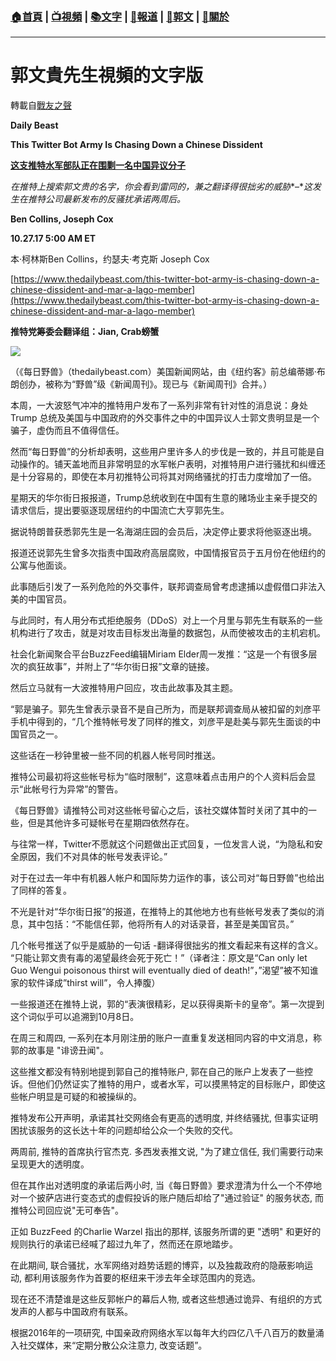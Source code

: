 ###  [:house:首頁](https://github.com/ourhimalayas/home) | [:tv:視頻](https://github.com/ourhimalayas/videos) | [:books:文字](https://github.com/ourhimalayas/txt) | [:newspaper:報道](https://github.com/ourhimalayas/news) | [:eagle:郭文](https://github.com/ourhimalayas/guomedia) | [:pray:關於](https://github.com/ourhimalayas/home/tree/master/about)
---
# 郭文貴先生視頻的文字版
轉載自[戰友之聲](http://littleantvoice.blogspot.com)

**Daily Beast**

**This Twitter Bot Army Is Chasing Down a Chinese Dissident**

[**这支推特水军部队正在围剿一名中国异议分子**](https://www.blogger.com/null)





*在推特上搜索郭文贵的名字，你会看到雷同的，兼之翻译得很拙劣的威胁**–**这发生在推特公司最新发布的反骚扰承诺两周后。*



**Ben Collins, Joseph Cox**

**10.27.17 5:00 AM ET**

本·柯林斯Ben Collins，约瑟夫·考克斯 Joseph Cox



[https://www.thedailybeast.com/this-twitter-bot-army-is-chasing-down-a-chinese-dissident-and-mar-a-lago-member](https://www.thedailybeast.com/this-twitter-bot-army-is-chasing-down-a-chinese-dissident-and-mar-a-lago-member)



**推特党筹委会翻译组：****Jian, Crab****螃蟹**

[![](https://1.bp.blogspot.com/-1mwtYYca4Fk/WfPbl_6avqI/AAAAAAAABGI/Tq_hykDvai4xxZdXSefOMNZ-uWazbwemgCLcBGAs/s400/1027-1.PNG)](https://1.bp.blogspot.com/-1mwtYYca4Fk/WfPbl_6avqI/AAAAAAAABGI/Tq_hykDvai4xxZdXSefOMNZ-uWazbwemgCLcBGAs/s1600/1027-1.PNG)

（《每日野兽》（thedailybeast.com）美国新闻网站，由《纽约客》前总编蒂娜·布朗创办，被称为“野兽”级《新闻周刊》。现已与《新闻周刊》合并。）



本周，一大波怒气冲冲的推特用户发布了一系列非常有针对性的消息说：身处Trump 总统及美国与中国政府的外交事件之中的中国异议人士郭文贵明显是一个骗子，虚伪而且不值得信任。



然而“每日野兽”的分析却表明，这些用户里许多人的步伐是一致的，并且可能是自动操作的。铺天盖地而且非常明显的水军帐户表明，对推特用户进行骚扰和纠缠还是十分容易的，即使在本月初推特公司将其对网络骚扰的打击力度增加了一倍。



星期天的华尔街日报报道，Trump总统收到在中国有生意的赌场业主亲手提交的请求信后，提出要驱逐现居纽约的中国流亡大亨郭先生。



据说特朗普获悉郭先生是一名海湖庄园的会员后，决定停止要求将他驱逐出境。



报道还说郭先生曾多次指责中国政府高层腐败，中国情报官员于五月份在他纽约的公寓与他面谈。



此事随后引发了一系列危险的外交事件，联邦调查局曾考虑逮捕以虚假借口非法入美的中国官员。



与此同时，有人用分布式拒绝服务（DDoS）对上一个月里与郭先生有联系的一些机构进行了攻击，就是对攻击目标发出海量的数据包，从而使被攻击的主机宕机。



社会化新闻聚合平台BuzzFeed编辑Miriam Elder周一发推：“这是一个有很多层次的疯狂故事”，并附上了“华尔街日报”文章的链接。



然后立马就有一大波推特用户回应，攻击此故事及其主题。



“郭是骗子。郭先生曾表示录音不是自己所为，而是联邦调查局从被扣留的刘彦平手机中得到的，“几个推特帐号发了同样的推文，刘彦平是赴美与郭先生面谈的中国官员之一。



这些话在一秒钟里被一些不同的机器人帐号同时推送。



推特公司最初将这些帐号标为“临时限制”，这意味着点击用户的个人资料后会显示“此帐号行为异常”的警告。



《每日野兽》请推特公司对这些帐号留心之后，该社交媒体暂时关闭了其中的一些，但是其他许多可疑帐号在星期四依然存在。



与往常一样，Twitter不愿就这个问题做出正式回复，一位发言人说，“为隐私和安全原因，我们不对具体的帐号发表评论。”



对于在过去一年中有机器人帐户和国际势力运作的事，该公司对“每日野兽”也给出了同样的答复。



不光是针对“华尔街日报”的报道，在推特上的其他地方也有些帐号发表了类似的消息，其中包括：“不能信任郭，他将所有人的对话录音，甚至是美国官员。”



几个帐号推送了似乎是威胁的一句话 -翻译得很拙劣的推文看起来有这样的含义。 “只能让郭文贵有毒的渴望最终会死于死亡！”（译者注：原文是“Can only let Guo Wengui poisonous thirst will eventually died of death!”，”渴望”被不知谁家的软件译成”thirst will”，令人捧腹）



一些报道还在推特上说，郭的“表演很精彩，足以获得奥斯卡的皇帝”。第一次提到这个词似乎可以追溯到10月8日。



在周三和周四, 一系列在本月刚注册的账户一直重复发送相同内容的中文消息，称郭的故事是 "诽谤丑闻"。



这些推文都没有特别地提到郭自己的推特账户, 郭在自己的账户上发表了一些控诉。但他们仍然证实了推特的用户，或者水军，可以摸黑特定的目标账户，即使这些帐户明显是可疑的和被操纵的。



推特发布公开声明，承诺其社交网络会有更高的透明度, 并终结骚扰, 但事实证明困扰该服务的这长达十年的问题却给公众一个失败的交代。



两周前, 推特的首席执行官杰克. 多西发表推文说, "为了建立信任, 我们需要行动来呈现更大的透明度。



但在其作出对透明度的承诺后两小时, 当《每日野兽》要求澄清为什么一个不停地对一个披萨店进行变态式的虚假投诉的账户随后却给了"通过验证" 的服务状态, 而推特公司回应说"无可奉告"。



正如 BuzzFeed 的Charlie Warzel 指出的那样, 该服务所谓的更 "透明" 和更好的规则执行的承诺已经喊了超过九年了，然而还在原地踏步。



在此期间, 联合骚扰，水军网络对趋势话题的博弈，以及独裁政府的隐蔽影响运动, 都利用该服务作为首要的枢纽来干涉去年全球范围内的竞选。



现在还不清楚谁是这些反郭帐户的幕后人物, 或者这些想通过诡异、有组织的方式发声的人都与中国政府有联系。



根据2016年的一项研究, 中国亲政府网络水军以每年大约四亿八千八百万的数量涌入社交媒体，来“定期分散公众注意力, 改变话题”。




  
<u></u><sub></sub><sup></sup><strike></strike>